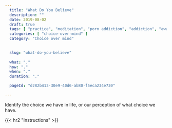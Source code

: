 ```yaml
---
  title: "What Do You Believe"
  description: ""
  date: 2019-08-02
  draft: true
  tags: [ "practice", "meditation", "porn addiction", "addiction", "awareness", "awareness exercises", "perspective", "nofap", "neverfap", "neverfap deluxe" ]
  categories: [ "choice-over-mind" ]
  category: "Choice over mind"

  
  slug: "what-do-you-believe"
  
  what: "."
  how: "."
  when: "."
  duration: "."

  pageId: "d282b413-30e9-40d6-ab80-f5eca234e730"

---
```


Identify the choice we have in life, or our perception of what choice we have.


<!-- {{< hr2 "Context" >}} -->


{{< hr2 "Instructions" >}}


<!-- 
{{< hr2 "Additional Resources" >}}  -->

<!-- maybe link to other  -->

